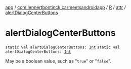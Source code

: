 [app](../../../index.md) / [com.lennertbontinck.carmeetsandroidapp](../../index.md) / [R](../index.md) / [attr](index.md) / [alertDialogCenterButtons](./alert-dialog-center-buttons.md)

# alertDialogCenterButtons

`static val alertDialogCenterButtons: `[`Int`](https://kotlinlang.org/api/latest/jvm/stdlib/kotlin/-int/index.html)
`static val alertDialogCenterButtons: `[`Int`](https://kotlinlang.org/api/latest/jvm/stdlib/kotlin/-int/index.html)

May be a boolean value, such as "`true`" or "`false`".

